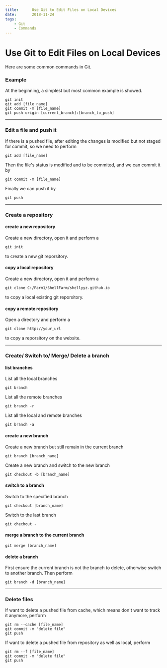 ```yaml
---
title:      Use Git to Edit Files on Local Devices
date:       2018-11-24
tags:
    - Git
    - Commands
---
```


# Use Git to Edit Files on Local Devices
Here are some common commands in Git.

### Example
At the beginning, a simplest but most common example is showed.
```
git init
git add [file_name]
git commit -m [file_name]
git push origin [current_branch]:[branch_to_push]
```

----

### Edit a file and push it
If there is a pushed file, after editing the changes is modified but not staged for commit, so we need to perform
```
git add [file_name]
```
Then the file's status is modified and to be commited, and we can commit it by
```
git commit -m [file_name]
```
Finally we can push it by
```
git push
```

----

### Create a repository
#### create a new repository
Create a new directory, open it and perform a
```
git init
```
to create a new git reporsitory.

#### copy a local repository
Create a new directory, open it and perform a
```
git clone C:/Farm1/ShellFarm/shellyyz.github.io
```
to copy a local existing git reporsitory.

#### copy a remote repository
Open a directory and perform a
```
git clone http://your_url
```
to copy a reporsitory on the website.

----

### Create/ Switch to/ Merge/ Delete a branch
#### list branches
List all the local branches
```
git branch
```
List all the remote branches
```
git branch -r
```
List all the local and remote branches
```
git branch -a
```
#### create a new branch
Create a new branch but still remain in the current branch
```
git branch [branch_name]
```
Create a new branch and switch to the new branch
```
git checkout -b [branch_name]
```
#### switch to a branch
Switch to the specified branch
```
git checkout [branch_name]
```
Switch to the last branch
```
git chechout -
```
#### merge a branch to the current branch
```
git merge [branch_name]
```
#### delete a branch
First ensure the current branch is not the branch to delete, otherwise switch to another branch. Then perform
```
git branch -d [branch_name]
```

----

### Delete files
If want to delete a pushed file from cache, which means don't want to track it anymore, perform
```
git rm --cache [file_name]
git commit -m "delete file"
git push
```
If want to delete a pushed file from repository as well as local, perform
```
git rm --f [file_name]
git commit -m "delete file"
git push
```
